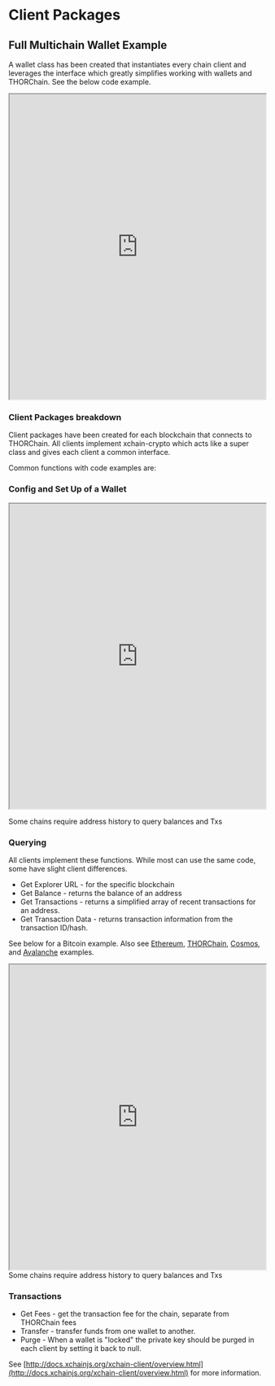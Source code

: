 # Client Packages

## Full Multichain Wallet Example

A wallet class has been created that instantiates every chain client and leverages the interface which greatly simplifies working with wallets and THORChain. See the below code example.

<iframe width="100%" height="600" src="https://replit.com/@thorchain/xchain-wallet?embed=true" ></iframe>

### Client Packages breakdown

Client packages have been created for each blockchain that connects to THORChain. All clients implement xchain-crypto which acts like a super class and gives each client a common interface.

Common functions with code examples are:

### **Config and Set Up of a Wallet**

<iframe width="100%" height="600" src="https://replit.com/@thorchain/TestBed?embed=true" ></iframe>

Some chains require address history to query balances and Txs

### **Querying**

All clients implement these functions. While most can use the same code, some have slight client differences.

- Get Explorer URL - for the specific blockchain
- Get Balance - returns the balance of an address
- Get Transactions - returns a simplified array of recent transactions for an address.
- Get Transaction Data - returns transaction information from the transaction ID/hash.

See below for a Bitcoin example. Also see [Ethereum](https://replit.com/@thorchain/xchain-ethereum#index.ts), [THORChain](https://replit.com/@thorchain/xchain-thorchain), [Cosmos](https://replit.com/@thorchain/xchain-cosmos#index.ts), and [Avalanche](https://replit.com/@thorchain/xchain-avax) examples.

<iframe width="100%" height="600" src="https://replit.com/@thorchain/xchain-bitcoin?embed=true" ></iframe>
Some chains require address history to query balances and Txs

### Transactions

- Get Fees - get the transaction fee for the chain, separate from THORChain fees
- Transfer - transfer funds from one wallet to another.
- Purge - When a wallet is "locked" the private key should be purged in each client by setting it back to null.

See [http://docs.xchainjs.org/xchain-client/overview.html](http://docs.xchainjs.org/xchain-client/overview.html) for more information.
